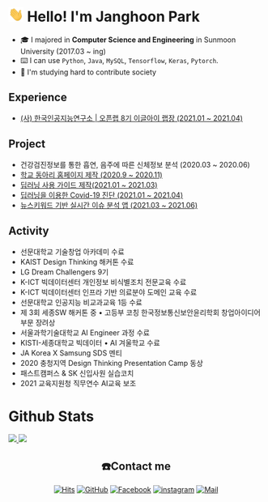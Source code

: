 # <img  src="https://raw.githubusercontent.com/ABSphreak/ABSphreak/master/gifs/Hi.gif" width="30px">  Hello! I'm Janghoon Park
- 🎓 I majored in **Computer Science and Engineering** in Sunmoon University (2017.03 ~ ing)
- ⌨️  I can use `Python`, `Java`, `MySQL`, `Tensorflow`, `Keras`, `Pytorch`.
- 🤔 I'm studying hard to contribute society

## Experience
- [(사) 한국인공지능연구소 | 오픈랩 8기 이글아이 랩장 (2021.01 ~ 2021.04)](https://www.ai-lab.kr/opens/601005bf7f1e709c2c2d78ac)


## Project
- 건강검진정보를 통한 흡연, 음주에 따른 신체정보 분석 (2020.03 ~ 2020.06)
- [학교 동아리 홈페이지 제작 (2020.9 ~ 2020.11)](https://github.com/leonilpark/20_2_2_webProject)
- [딥러닝 사용 가이드 제작(2021.01 ~ 2021.03)](https://leonilpark.github.io/DeepLearning-Study/)
- [딥러닝을 이용한 Covid-19 진단 (2021.01 ~ 2021.04)](https://github.com/leonilpark/Eagle_Eye)
- [뉴스키워드 기반 실시간 이슈 분석 앱 (2021.03 ~ 2021.06)](https://github.com/leonilpark/Today_News)

## Activity
- 선문대학교 기술창업 아카데미 수료
- KAIST Design Thinking 해커톤 수료
- LG Dream Challengers 9기
- K-ICT 빅데이터센터 개인정보 비식별조치 전문교육 수료
- K-ICT 빅데이터센터 인프라 기반 의료분야 도메인 교육 수료
- 선문대학교 인공지능 비교과교육 1등 수료
- 제 3회 세종SW 해커톤 중 • 고등부 코칭 한국정보통신보안윤리학회 창업아이디어부문 장려상 
- 서울과학기술대학교 AI Engineer 과정 수료 
- KISTI-세종대학교 빅데이터 • AI 겨울학교 수료
- JA Korea X Samsung SDS 멘티
- 2020 충청지역 Design Thinking Presentation Camp 동상
- 패스트캠퍼스 & SK 신입사원 실습코치
- 2021 교육지원청 직무연수 AI교육 보조

# Github Stats
<a href='#'>
 <img src = "https://github-readme-stats.vercel.app/api?username=leonilpark&theme=react&show_icons=true&hide_border=true" height = "180px">
</a>
<a href="#">
 <img src = "https://github-readme-stats.vercel.app/api/top-langs/?username=leonilpark&theme=react&layout=compact" height = "180px">
</a>
<div align=center>
 

## ☎️Contact me
  
[![Hits](https://hits.seeyoufarm.com/api/count/incr/badge.svg?url=https://github.com/leonilpark)](https://hits.seeyoufarm.com)
[![GitHub](http://img.shields.io/badge/GitHub-Black?style=flat-square&logo=github&link=https://github.com/leonilpark)](https://github.com/leonilpark)
[![Facebook](https://img.shields.io/badge/facebook-1877f2?style=flat-square&logo=facebook&logoColor=white&link=https://www.facebook.com/pjangh98/)](https://www.facebook.com/pjangh98/)
[![instagram](https://img.shields.io/badge/instagram-E4405F?style=flat-square&logo=Instagram&logoColor=white&link=https://www.instagram.com/dev_leonil/)](https://www.instagram.com/dev_leonil/)
[![Mail](https://img.shields.io/badge/Gmail-d14836?style=flat-square&logo=Gmail&logoColor=white&link=mailto:pjangh98@gmail.com)](mailto:pjangh98@gmail.com)
</div>
